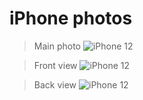 # iPhone photos
> Main photo
![iPhone 12 ](https://content2.onliner.by/catalog/device/main/bf14a99b6b00fa25711a3e8e7a87d23a.jpeg)

> Front view
![iPhone 12 ](https://content2.onliner.by/catalog/device/main/cb9a5dec74d152d5baaf078b264309f4.jpeg)

> Back view
![iPhone 12 ](https://content2.onliner.by/catalog/device/main/754267fb77754a1b04d91e4f40d0a415.jpeg)
